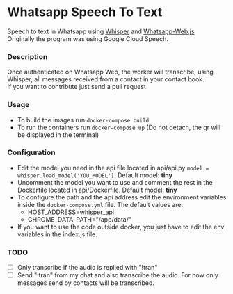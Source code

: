 # Whatsapp Speech To Text
Speech to text in Whatsapp using [Whisper](https://github.com/openai/whisper) and [Whatsapp-Web.js](https://github.com/pedroslopez/whatsapp-web.js)   
Originally the program was using Google Cloud Speech.   
   

### Description
Once authenticated on Whatsapp Web, the worker will transcribe, using Whisper, all messages received from a contact in your contact book.   
If you want to contribute just send a pull request   
   

### Usage
- To build the images run ```docker-compose build```
- To run the containers run ```docker-compose up``` (Do not detach, the qr will be displayed in the terminal)

### Configuration
- Edit the model you need in the api file located in api/api.py ```model = whisper.load_model('YOU_MODEL')```. Default model: **tiny**
- Uncomment the model you want to use and comment the rest in the Dockerfile located in api/Dockerfile. Default model: **tiny**
- To configure the path and the api address edit the environment variables inside the ```docker-compose.yml``` file. The default values are: 
  - HOST_ADDRESS=whisper_api
  - CHROME_DATA_PATH="/app/data/"
- If you want to use the code outside docker, you just have to edit the env variables in the index.js file.

### TODO
- [ ] Only transcribe if the audio is replied with "!tran"
- [ ] Send "!tran" from my chat and also transcribe the audio. For now only messages send by contacts will be transcribed.
